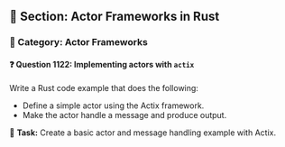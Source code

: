 ## 📘 Section: Actor Frameworks in Rust  
### 🔹 Category: Actor Frameworks  
#### ❓ Question 1122: Implementing actors with `actix`

Write a Rust code example that does the following:

- Define a simple actor using the Actix framework.
- Make the actor handle a message and produce output.

🔧 **Task:** Create a basic actor and message handling example with Actix.
